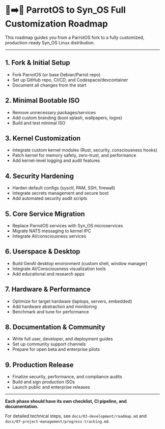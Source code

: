 # 🦜➡️🧠 ParrotOS to Syn_OS Full Customization Roadmap

This roadmap guides you from a ParrotOS fork to a fully customized, production-ready Syn_OS Linux distribution.

---

## 1. Fork & Initial Setup
- Fork ParrotOS (or base Debian/Parrot repo)
- Set up GitHub repo, CI/CD, and Codespace/devcontainer
- Document all changes from the start

## 2. Minimal Bootable ISO
- Remove unnecessary packages/services
- Add custom branding (boot splash, wallpapers, logos)
- Build and test minimal ISO

## 3. Kernel Customization
- Integrate custom kernel modules (Rust, security, consciousness hooks)
- Patch kernel for memory safety, zero-trust, and performance
- Add kernel-level logging and audit features

## 4. Security Hardening
- Harden default configs (sysctl, PAM, SSH, firewall)
- Integrate secrets management and secure boot
- Add automated security audit scripts

## 5. Core Service Migration
- Replace ParrotOS services with Syn_OS microservices
- Migrate NATS messaging to kernel IPC
- Integrate AI/consciousness services

## 6. Userspace & Desktop
- Build GenAI desktop environment (custom shell, window manager)
- Integrate AI/Consciousness visualization tools
- Add educational and research apps

## 7. Hardware & Performance
- Optimize for target hardware (laptops, servers, embedded)
- Add hardware abstraction and monitoring
- Benchmark and tune for performance

## 8. Documentation & Community
- Write full user, developer, and deployment guides
- Set up community support channels
- Prepare for open beta and enterprise pilots

## 9. Production Release
- Finalize security, performance, and compliance audits
- Build and sign production ISOs
- Launch public and enterprise releases

---

**Each phase should have its own checklist, CI pipeline, and documentation.**

For detailed technical steps, see `docs/03-development/roadmap.md` and `docs/07-project-management/progress-tracking.md`.
